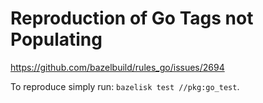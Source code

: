 # Reproduction of Go Tags not Populating

<https://github.com/bazelbuild/rules_go/issues/2694>

To reproduce simply run: `bazelisk test //pkg:go_test`.